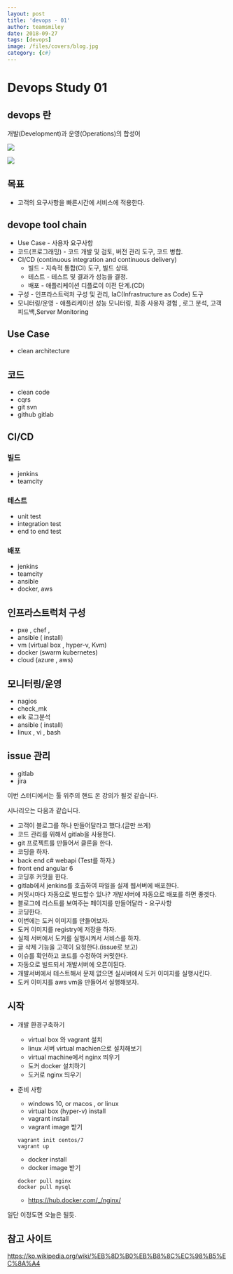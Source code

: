 ```yaml
---
layout: post
title: 'devops - 01' 
author: teamsmiley
date: 2018-09-27
tags: [devops]
image: /files/covers/blog.jpg
category: {c#}
---
```


# Devops Study 01

## devops 란

개발(Development)과 운영(Operations)의 합성어

![](https://d2myx53yhj7u4b.cloudfront.net/sites/default/files/IC-DevOps-Venn-Diagram.jpg)

![](https://www.techworm.net/wp-content/uploads/2018/05/devops.jpg)


## 목표
* 고객의 요구사항을 빠른시간에 서비스에 적용한다.

## devope tool chain

* Use Case - 사용자 요구사항 
* 코드(프로그래밍) - 코드 개발 및 검토, 버전 관리 도구, 코드 병합.
* CI/CD (continuous integration and continuous delivery)
  * 빌드 - 지속적 통합(CI) 도구, 빌드 상태.
  * 테스트 - 테스트 및 결과가 성능을 결정.
  * 배포 - 애플리케이션 디플로이 이전 단계.(CD)
* 구성 - 인프라스트럭처 구성 및 관리, IaC(Infrastructure as Code) 도구
* 모니터링/운영 - 애플리케이션 성능 모니터링, 최종 사용자 경험  , 로그 분석, 고객 피드백,Server Monitoring

## Use Case 
* clean architecture

## 코드
* clean code
* cqrs
* git svn 
* github gitlab

## CI/CD 

### 빌드 
* jenkins
* teamcity

### 테스트
* unit test
* integration test
* end to end test 

### 배포
* jenkins
* teamcity
* ansible 
* docker, aws

## 인프라스트럭처 구성
* pxe , chef , 
* ansible ( install)
* vm (virtual box , hyper-v, Kvm)
* docker (swarm kubernetes)
* cloud (azure , aws)

## 모니터링/운영
* nagios 
* check_mk
* elk 로그분석
* ansible ( install)
* linux , vi , bash

## issue 관리 
* gitlab
* jira


이번 스터디에서는 툴 위주의 핸드 온 강의가 될것 같습니다.

시나리오는 다음과 같습니다.

* 고객이 블로그를 하나 만들어달라고 했다.(글만 쓰게)
* 코드 관리를 위해서 gitlab을 사용한다.
* git 프로젝트를 만들어서 클론을 한다. 
* 코딩을 하자. 
 * back end  c# webapi (Test를 하자.)
 * front end  angular 6 
* 코딩후 커밋을 한다. 
* gitlab에서 jenkins를 호출하여 파일을 실제 웹서버에 배포한다. 
* 커밋시마다 자동으로 빌드할수 있나? 개발서버에 자동으로 배포를 하면 좋겟다. 
* 블로그에 리스트를 보여주는 페이지를 만들어달라 - 요구사항 
* 코딩한다. 
* 이번에는 도커 이미지를 만들어보자. 
* 도커 이미지를 registry에 저장을 하자. 
* 실제 서버에서 도커를 실행시켜서 서비스를 하자.
* 글 삭제 기능을 고객이 요청한다.(issue로 보고)
* 이슈를 확인하고 코드를 수정하여 커밋한다. 
* 자동으로 빌드되서 개발서버에 오픈이된다. 
* 개발서버에서 테스트해서 문제 없으면 실서버에서 도커 이미지를 실행시킨다.
* 도커 이미지를 aws vm을 만들어서 실행해보자.


## 시작 

* 개발 환경구축하기 
  * virtual box 와 vagrant 설치 
  * linux 서버 virtual machien으로 설치해보기 
  * virtual machine에서 nginx 띄우기 
  * 도커 docker 설치하기 
  * 도커로 nginx 띄우기 

* 준비 사항
  * windows 10, or macos , or linux
  * virtual box (hyper-v) install 
  * vagrant install 
  * vagrant image 받기 
  ```
  vagrant init centos/7  
  vagrant up 
  ```

  * docker install 
  * docker image 받기 
  ```
  docker pull nginx
  docker pull mysql 
  ```
  * https://hub.docker.com/_/nginx/

일단 이정도면 오늘은 될듯.


## 참고 사이트 
<https://ko.wikipedia.org/wiki/%EB%8D%B0%EB%B8%8C%EC%98%B5%EC%8A%A4>



